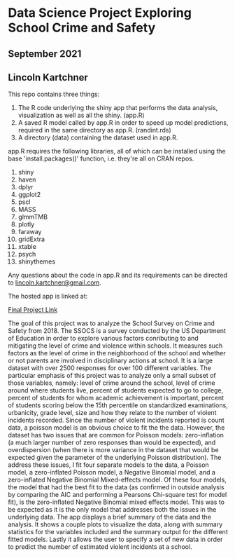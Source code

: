 # Data Science Project Exploring School Crime and Safety
## September 2021
## Lincoln Kartchner

This repo contains three things:

1. The R code underlying the shiny app that performs the data analysis, visualization as well as all the shiny. (app.R)
2. A saved R model called by app.R in order to speed up model predictions, required in the same directory as app.R. (randint.rds)
3. A directory (data) containing the dataset used in app.R.

app.R requires the following libraries, all of which can be installed using the base 'install.packages()' function, i.e. they're all on CRAN repos.

1. shiny
2. haven
3. dplyr
4. ggplot2
5. pscl
6. MASS
7. glmmTMB
8. plotly
9. faraway
10. gridExtra
11. xtable
12. psych
13. shinythemes

Any questions about the code in app.R and its requirements can be directed to lincoln.kartchner@gmail.com.

The hosted app is linked at:

[Final Project Link](https://lincolnck.shinyapps.io/ds4ph-bme-final/)

The goal of this project was to analyze the School Survey on Crime and Safety from 2018. The SSOCS is a survey conducted by the US Department of Education in order to explore various factors conributing to and mitigating the level of crime and violence within schools. It measures such factors as the level of crime in the neighborhood of the school and whether or not parents are involved in disciplinary actions at school. It is a large dataset with over 2500 responses for over 100 different variables.
The particular emphasis of this project was to analyze only a small subset of those variables, namely: level of crime around the school, level of crime around where students live, percent of students expected to go to college, percent of students for whom academic achievement is important, percent of students scoring below the 15th percentile on standardized examinations, urbanicity, grade level, size and how they relate to the number of violent incidents recorded.
Since the number of violent incidents reported is count data, a poisson model is an obvious choice to fit the the data. However, the dataset has two issues that are common for Poisson models: zero-inflation (a much larger number of zero responses than would be expected), and overdispersion (when there is more variance in the dataset that would be expected given the parameter of the underlying Poisson distribution). The address these issues, I fit four separate models to the data, a Poisson model, a zero-inflated Poisson model, a Negative Binomial model, and a zero-inflated Negative Binomial Mixed-effects model.
Of these four models, the model that had the best fit to the data (as confirmed in outside analysis by comparing the AIC and performing a Pearsons Chi-square test for model fit), is the zero-inflated Negative Binomial mixed effects model. This was to be expected as it is the only model that addresses both the issues in the underlying data. 
The app displays a brief summary of the data and the analysis. It shows a couple plots to visualize the data, along with summary statistics for the variables included and the summary output for the different fitted models. Lastly it allows the user to specify a set of new data in order to predict the number of estimated violent incidents at a school.
